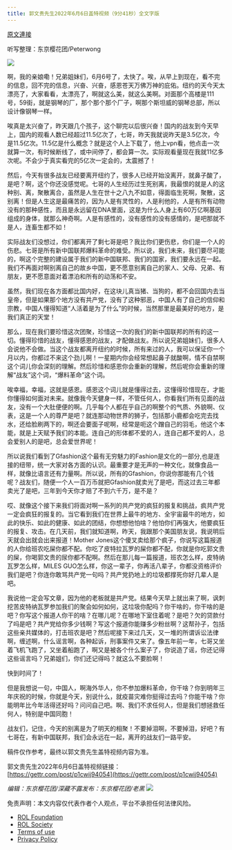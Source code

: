 ```yaml
---
title: 郭文贵先生2022年6月6日盖特视频（9分41秒）全文字版
---
```


[原文連接](https://gnews.org/zh-hans/2677859/)

听写整理：东京樱花团/Peterwong
 
![](https://assets.gnews.org/wp-content/uploads/2022/06/郭文贵先生2022年6月6日盖特视频（9分41秒）全文字版_1654574641.png)
 
啊，我的亲娘嘞！兄弟姐妹们，6月6号了，太快了。唉，从早上到现在，看不完的信息，回不完的信息，兴奋、兴奋，感恩苍天万佛万神的庇佑。纽约的天今天太漂亮了，大家看看，太漂亮了，啊就这么美，就这么美啊。对面那个高楼是111号，59街，就是钢琴的厂，那个那个那个厂子，啊那个斯坦威的钢琴总部，所以设计像钢琴一样。
 
唉真是太兴奋了，昨天跟几个孩子，这个聊完以后很兴奋！国内的战友到今天早上，国内的观看人数已经超过11.5亿次了，七哥，昨天我就说昨天是3.5亿次，今是11.5亿次。11.5亿是什么概念？就是这个人上下载了，他上vpn看，他点击一次就算一次，有时候断线了，或中间停了，都会算一次。实际观看量现在我就11亿多次呢。不会少于真实看完的5亿次一定会的，太震撼了！
 
然后，今天有很多战友已经要离开纽约了，很多人已经开始没离开，就鼻子酸了，是吧？啊，这个你还没感觉呢。七哥的人生经历过生死别离，我最恨的就是人的这种别、离，聚散离合，虽然是人生在世十之八九不如意，得面临生死啊，聚散，这别离！但是人生这是最痛苦的，因为人是有灵性的，人是利他的，人是有所有动物没有的那种感性，而且是永远留在DNA里面，这是为什么人身上有60万亿啊基因组成的身体，就那么神奇啊。人是有感性的，没有感性的没有感情的，是吧那就不是人，连畜生都不如！
 
实际战友们没想过，你们都离开了剩七哥是吧？我比你们更伤悲，你们是一个人的伤悲。七哥是所有新中国联邦爆料革命的难受。所以说，我们未来，我们要尽可能的，啊这个完整的建设属于我们的新中国联邦、我们的国家，我们要永远在一起。我们不再面对啊别离自己的故乡中国，更不愿意别离自己的家人、父母、兄弟、有朋友，更不愿意面对着漂泊和所有的动荡和不安。
 
虽然，我们现在各方面都比国内好，在这块儿真当猪、当狗的，都不会回国内去当皇帝，但是如果那个地方没有共产党，没有了这种邪恶，中国人有了自己的信仰和宗教，中国人懂得知道“人活着是为了什么”的时候，当然那里是最美好的地方，是我们真正的天堂！
 
那么，现在我们要珍惜这次团聚，珍惜这一次的我们的新中国联邦的所有的这一切。懂得珍惜的战友，懂得感恩的战友，才配做战友。所以说兄弟姐妹们，很多人会说他不会做。当这个战友都离开纽约的时候，所有来过的人，我可以保证你一个月以内，你都过不来这个劲儿啊！一星期内你会经常想起鼻子就酸啊，情不自禁啊这个词儿你会深刻的理解。然后珍惜和感恩你会重新的理解，然后呢你会重新的理解“战友”这个词，“爆料革命”这个词。
 
唉幸福，幸福，这就是感恩。感恩这个词儿就是懂得过去，这懂得珍惜现在，才能你懂得如何面对未来。就像我今天健身一样，不管任何人，你看我们所有见面的战友，没有一个大肚便便的啊。几乎每个人都在乎自己的啊整个的气质、外貌啊、仪表，这是一个人的尊严是吧？就连那动物世界的狮子，包括那小鹿都会吃完去找水，还给脸刷两下的，啊还会要面子呢啊，经常是呃这个蹭自己的羽毛，他这个本能，就是上天赋予我们的本能。连自己的形体都不爱的人，连自己都不爱的人，总会爱别人的是吧，总会爱世界呢！
 
所以说我们看到了Gfashion这个最有无穷魅力的Fashion是文化的一部分,也是连接的纽带，统一大家对各方面的认识。最重要才是无声的一种文化，就像食品一样，就像比语言还有力量啊。所以说，所有的Gfashion，你说你那能有几个钱呢？战友们，随便一个人一百万币就把Gfashion就卖光了是吧，而这过去三年都卖光了是吧，三年到今天你才赔了不到六千万，是不是？
 
哎、就像这个接下来我们将面对啊一系列的共产党的疯狂的报复和挑战，疯共产党一定会疯狂的报复的。当它看到我们在世界上最牛的地方、全宇宙最牛的地方，如此的快乐、如此的健康、如此的团结，你想想他怕啥？他怕你们再强大，他要疯狂的报复、攻击。在几天前，我们就知道啊，昨天，我跟那个美国朋友说，我说明后天就会出就会出来报道！Mother Jones这个傻叉卖给那个疯子，你说写这篇报道的人你给班农吃屎你都不配。你吃了皮特拉瓦罗的屎你都不配，你就是你吃郭文贵的屎，你喝郭文贵的尿你都不配啊。然后在那儿每一篇报道，班农怎么样，皮特纳瓦罗怎么样，MILES GUO怎么样，你这一辈子，你再活八辈子，你都没资格评价我们是吧？你连你敢骂共产党一句吗？共产党扔地上的垃圾都撑死你好几辈人是吧。
 
我说他一定会写文章，因为他的老板就是共产党。结果今天早上就出来了啊，讽刺挖苦皮特纳瓦罗参加我们的聚会如何如何，这垃圾你配吗？你干啥的，你干啥的是吧？你写这个报道人你干的啥？在哪儿呢？在哪地下室住着呢？是吧？欠的贷款付了吗是吧？共产党给你多少钱啊？写这个报道你能赚多少粉丝啊？这帮孙子，包括这些亲共媒体的，打击班农是吧？然后呢接下来过几天，又一堆的所谓诉讼法律啊，缠述啊，什么谣言啊，各种起诉，刑事案件又来了。像五年前一年，七哥又坐着飞机飞跑了，又坐着船跑了，啊又是被各个什么案子了，你说造了谣，你还记得这些谣言吗？兄弟姐们，你们还记得吗？就这么不要脸啊！
 
快到时间了！
 
但是我想说一句，中国人，啊海外华人，你不参加爆料革命，你干啥？你到明年三年庆祝的时候，你就是今天，别说什么，就疫苗灾难你挺得过去吗？你能干啥？你能明年比今年活得还好吗？问问自己吧。啊、我们不求任何人，但是我们想拯救任何人，特别是中国同胞！
 
战友们，记住，今天的别离是为了明天的相聚！不要掉泪啊，不要掉泪，好吧？有七哥在，有新中国联邦，我们会永远在一起，离开的战友们一路平安。
 
稿件仅作参考，最终以郭文贵先生盖特视频内容为准。
 
郭文贵先生2022年6月6日盖特视频链接：[https://gettr.com/post/p1cwij94054](https://gettr.com/post/p1cwij94054)
 
*编辑：东京樱花团/深藏不露发布：东京樱花团/老黑*
 ![](https://assets.gnews.org/wp-content/uploads/2022/06/二维码_1654133988.jpg) 

免责声明：本文内容仅代表作者个人观点，平台不承担任何法律风险。
  
- [ROL Foundation](https://rolfoundation.org/)
- [ROL Society](https://rolsociety.org/)
- [Terms of use](https://gnews.org/terms-of-use-3/)
- [Privacy Policy](https://gnews.org/privacy-policy/)
